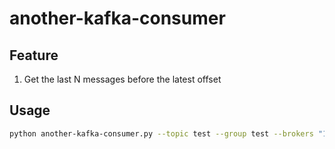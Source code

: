 # another-kafka-consumer

## Feature

1. Get the last N messages before the latest offset

## Usage

```bash
python another-kafka-consumer.py --topic test --group test --brokers "127.0.0.1:9092" 1000
```